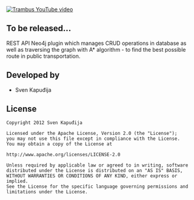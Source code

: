 [![Trambus YouTube video](http://i.imgur.com/57RWg4A.jpg)](http://www.youtube.com/watch?v=Xe3HlAtrAII)

To be released...
-----

REST API Neo4j plugin which manages CRUD operations in database as well as traversing the graph with A* algorithm - to
find the best possible route in public transportation.

Developed by
------------
* Sven Kapuđija

License
-------

    Copyright 2012 Sven Kapuđija
    
    Licensed under the Apache License, Version 2.0 (the "License");
    you may not use this file except in compliance with the License.
    You may obtain a copy of the License at
    
    http://www.apache.org/licenses/LICENSE-2.0
    
    Unless required by applicable law or agreed to in writing, software
    distributed under the License is distributed on an "AS IS" BASIS,
    WITHOUT WARRANTIES OR CONDITIONS OF ANY KIND, either express or implied.
    See the License for the specific language governing permissions and
    limitations under the License.
